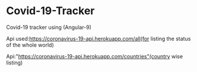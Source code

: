 # Covid-19-Tracker
Covid-19 tracker using (Angular-9)

Api used:https://coronavirus-19-api.herokuapp.com/all(for listing the status of the whole world)

Api:"https://coronavirus-19-api.herokuapp.com/countries"(country wise listing)

